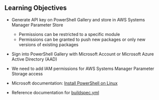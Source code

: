## Learning Objectives

* Generate API key on PowerShell Gallery and store in AWS Systems Manager Parameter Store
  * Permissions can be restricted to a specific module
  * Permissions can be granted to push new packages or only new versions of existing packages
* Sign into PowerShell Gallery with Microsoft Account or Microsoft Azure Active Directory (AAD)
* We need to add IAM permissions for AWS Systems Manager Parameter Storage access

* Microsoft documentation: [Install PowerShell on Linux](https://docs.microsoft.com/en-us/powershell/scripting/install/installing-powershell-core-on-linux?view=powershell-7.1)
* Reference documentation for [buildspec.yml](https://docs.aws.amazon.com/codebuild/latest/userguide/build-spec-ref.html)